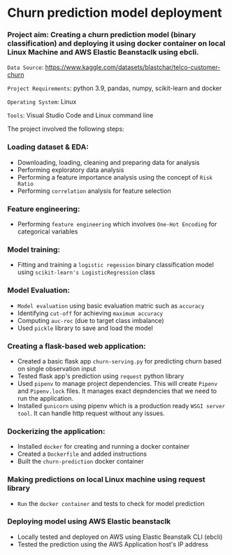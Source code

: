 # Churn prediction model deployment 

### Project aim: Creating a churn prediction model (binary classification) and deploying it using docker container on local Linux Machine and AWS Elastic Beanstaclk using ebcli.

`Data Source`: https://www.kaggle.com/datasets/blastchar/telco-customer-churn 

`Project Requirements`: python 3.9, pandas, numpy, scikit-learn and docker

`Operating System`: Linux

`Tools`: Visual Studio Code and Linux command line

The project involved the following steps:

### Loading dataset & EDA:

* Downloading, loading, cleaning and preparing data for analysis
* Performing exploratory data analysis
* Performing a feature importance analysis using the concept of `Risk Ratio`
* Performing `correlation` analysis for feature selection

### Feature engineering:

* Performing `feature engineering` which involves `One-Hot Encoding` for categorical variables

### Model training:

* Fitting and training a `logistic regession` binary classification model using `scikit-learn's LogisticRegression` class

### Model Evaluation:

* `Model evaluation` using basic evaluation matric such as `accuracy`
* Identifying `cut-off` for achieving `maximum accuracy`
* Computing `auc-roc` (due to target class imbalance)
* Used `pickle` library to save and load the model

### Creating a flask-based web application:

* Created a basic flask app `churn-serving.py` for predicting churn based on single observation input
* Tested flask app's prediction using `request` python library 
* Used `pipenv` to manage project dependencies. This will create `Pipenv` and `Pipenv.lock` files. It manages exact depndencies that we need to run the application.
* Installed `gunicorn` using pipenv which is a production ready `WSGI server tool`. It can handle http request without any issues.

### Dockerizing the application:

* Installed `docker` for creating and running a docker container
* Created a `Dockerfile` and added instructions
* Built the `churn-prediction` docker container

### Making predictions on local Linux machine using request library

* `Run` the `docker container` and tests to check for model prediction

### Deploying model using AWS Elastic beanstaclk

* Locally tested and deployed on AWS using Elastic Beanstalk CLI (ebcli)
* Tested the prediction using the AWS Application host's IP address 